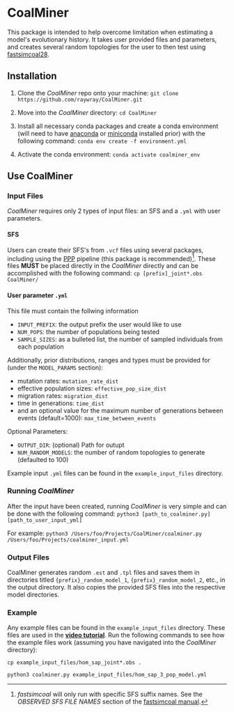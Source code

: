 # CoalMiner
This package is intended to help overcome limitation when estimating a model's evolutionary history. It takes user provided files and parameters, and creates several random topologies for the user to then test using [fastsimcoal28](https://cmpg.unibe.ch/software/fastsimcoal28/).

## Installation
1. Clone the *CoalMiner* repo onto your machine: `git clone https://github.com/raywray/CoalMiner.git`
2. Move into the *CoalMiner* directory: `cd CoalMiner`
2. Install all necessary conda packages and create a conda environment (will need to have [anaconda](https://docs.anaconda.com/anaconda/install/) or [miniconda](https://docs.anaconda.com/free/miniconda/miniconda-install/) installed prior) with the following command: `conda env create -f environment.yml`

3. Activate the conda environment: `conda activate coalminer_env`

## Use CoalMiner
### Input Files
*CoalMiner* requires only 2 types of input files: an SFS and a `.yml` with user parameters. 

#### SFS
Users can create their SFS's from `.vcf` files using several packages, including using the [PPP](https://ppp.readthedocs.io/en/latest/PPP_pages/Input_File_Generators/vcf_to_fastsimcoal.html) pipeline (this package is recommended)[^1]. These files **MUST** be placed directly in the *CoalMiner* directly and can be accomplished with the following command: `cp [prefix]_joint*.obs CoalMiner/`

#### User parameter `.yml`
This file must contain the follwing information
- `INPUT_PREFIX`: the output prefix the user would like to use 
- `NUM_POPS`: the number of populations being tested 
- `SAMPLE_SIZES`: as a bulleted list, the number of sampled individuals from each population 

Additionally, prior distributions, ranges and types must be provided for (under the `MODEL_PARAMS` section): 
- mutation rates: `mutation_rate_dist`
- effective population sizes: `effective_pop_size_dist`
- migration rates: `migration_dist`
- time in generations: `time_dist`
- and an optional value for the maximum number of generations between events (default=1000): `max_time_between_events` 

Optional Parameters:
- `OUTPUT_DIR`: (optional) Path for outupt
- `NUM_RANDOM_MODELS`: the number of random topologies to generate (defaulted to 100)


Example input `.yml` files can be found in the `example_input_files` directory.

### Running *CoalMiner*
After the input have been created, running *CoalMiner* is very simple and can be done with the following command: `python3 [path_to_coalminer.py] [path_to_user_input_yml]`

For example: `python3 /Users/foo/Projects/CoalMiner/coalminer.py /Users/foo/Projects/coalminer_input.yml`

### Output Files
CoalMiner generates random `.est` and `.tpl` files and saves them in directories titled `{prefix}_random_model_1`, `{prefix}_random_model_2`, etc., in the output directory. It also copies the provided SFS files into the respective model directories. 

### Example
Any example files can be found in the `example_input_files` directory. These files are used in the [**video tutorial**](https://youtu.be/XNAofUfulHw). Run the following commands to see how the example files work (assuming you have navigated into the *CoalMiner* directory):

`cp example_input_files/hom_sap_joint*.obs .`

`python3 coalminer.py example_input_files/hom_sap_3_pop_model.yml`


[^1]: *fastsimcoal* will only run with specific SFS suffix names. See the *OBSERVED SFS FILE NAMES* section of the [fastsimcoal manual](https://cmpg.unibe.ch/software/fastsimcoal28/man/fastsimcoal28.pdf).

